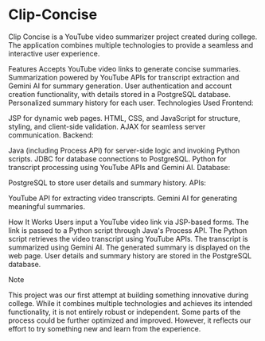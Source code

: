 # Clip-Concise
Clip Concise is a YouTube video summarizer project created during college. The application combines multiple technologies to provide a seamless and interactive user experience.

Features Accepts YouTube video links to generate concise summaries. Summarization powered by YouTube APIs for transcript extraction and Gemini AI for summary generation. User authentication and account creation functionality, with details stored in a PostgreSQL database. Personalized summary history for each user. Technologies Used Frontend:

JSP for dynamic web pages. HTML, CSS, and JavaScript for structure, styling, and client-side validation. AJAX for seamless server communication. Backend:

Java (including Process API) for server-side logic and invoking Python scripts. JDBC for database connections to PostgreSQL. Python for transcript processing using YouTube APIs and Gemini AI. Database:

PostgreSQL to store user details and summary history. APIs:

YouTube API for extracting video transcripts. Gemini AI for generating meaningful summaries.

How It Works Users input a YouTube video link via JSP-based forms. The link is passed to a Python script through Java's Process API. The Python script retrieves the video transcript using YouTube APIs. The transcript is summarized using Gemini AI. The generated summary is displayed on the web page. User details and summary history are stored in the PostgreSQL database.

Note

This project was our first attempt at building something innovative during college. While it combines multiple technologies and achieves its intended functionality, it is not entirely robust or independent. Some parts of the process could be further optimized and improved. However, it reflects our effort to try something new and learn from the experience.
